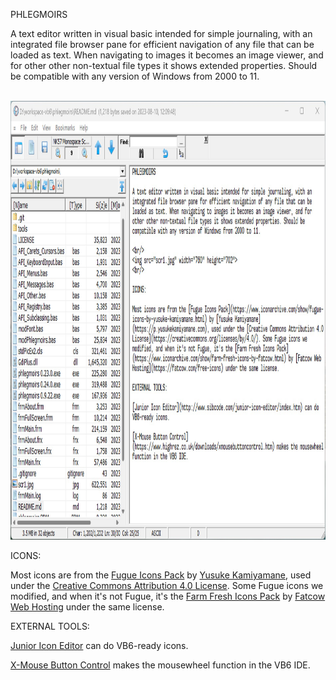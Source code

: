 PHLEGMOIRS

A text editor written in visual basic intended for simple journaling, with an integrated file browser pane for efficient navigation of any file that can be loaded as text. When navigating to images it becomes an image viewer, and for other other non-textual file types it shows extended properties. Should be compatible with any version of Windows from 2000 to 11.

<br/>
<img src="scr1.jpg" width="760" height="702">
<br/>

ICONS:

Most icons are from the [Fugue Icons Pack](https://www.iconarchive.com/show/fugue-icons-by-yusuke-kamiyamane.html) by [Yusuke Kamiyamane](https://p.yusukekamiyamane.com), used under the [Creative Commons Attribution 4.0 License](https://creativecommons.org/licenses/by/4.0/). Some Fugue icons we modified, and when it's not Fugue, it's the [Farm Fresh Icons Pack](https://www.iconarchive.com/show/farm-fresh-icons-by-fatcow.html) by [Fatcow Web Hosting](https://fatcow.com/free-icons) under the same license.

EXTERNAL TOOLS:

[Junior Icon Editor](http://www.sibcode.com/junior-icon-editor/index.htm) can do VB6-ready icons.

[X-Mouse Button Control](https://www.highrez.co.uk/downloads/xmousebuttoncontrol.htm) makes the mousewheel function in the VB6 IDE.